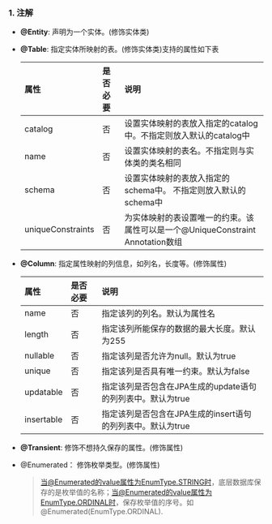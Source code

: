 ### 1. 注解
- **@Entity**: 声明为一个实体。(修饰实体类)
- **@Table**: 指定实体所映射的表。(修饰实体类)支持的属性如下表

  | 属性 | 是否必要 | 说明 |
  | :-------------- | :------------ | :------------ |
  | catalog | 否 | 设置实体映射的表放入指定的catalog中。不指定则放入默认的catalog中 |
  | name    | 否 | 设置实体映射的表名。不指定则与实体类的类名相同 |
  | schema  | 否 | 设置实体映射的表放入指定的schema中。 不指定则放入默认的schema中 |
  | uniqueConstraints| 否 | 为实体映射的表设置唯一的约束。该属性可以是一个@UniqueConstraint Annotation数组 |

- **@Column**: 指定属性映射的列信息，如列名，长度等。(修饰属性)

   | 属性 | 是否必要 | 说明 |
   | :-------------- | :------------ | :------------ |
   | name       | 否 | 指定该列的列名。默认为属性名 |
   | length     | 否 | 指定该列所能保存的数据的最大长度。默认为255 |
   | nullable   | 否 | 指定该列是否允许为null。默认为true |
   | unique     | 否 | 指定该列是否具有唯一约束。默认为false |
   | updatable  | 否 | 指定该列是否包含在JPA生成的update语句的列列表中。默认为true |
   | insertable | 否 | 指定该列是否包含在JPA生成的insert语句的列列表中。默认为true |

- **@Transient**: 修饰不想持久保存的属性。(修饰属性)

- @Enumerated： 修饰枚举类型。(修饰属性)
  > 当@Enumerated的value属性为EnumType.STRING时，底层数据库保存的是枚举值的名称；当@Enumerated的value属性为EnumType.ORDINAL时，保存枚举值的序号。如@Enumerated(EnumType.ORDINAL).

